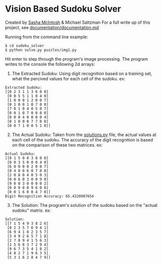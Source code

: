 # Vision Based Sudoku Solver
Created by [Sasha McIntosh](@sashamcintosh) & Michael Saltzman
For a full write up of this project, see [documentation/documentation.md](./documentation/documentation.md)

Running from the command line example:
```
$ cd sudoku_solver
$ python solve.py puzzles/img1.py
```

Hit enter to step through the program's image processing. The program writes to the console the following 2d arrays:
1. The Extracted Sudoku: Using digit recognition based on a training set, what the percived values for each cell of the sudoku.
ex:
```
Extracted Sudoku:
[[0 2 3 1 1 3 6 0 0]
 [0 0 5 5 1 1 0 4 0]
 [1 0 0 0 1 2 0 0 7]
 [0 1 0 0 1 0 7 0 0]
 [7 0 1 0 4 0 5 0 7]
 [0 0 1 0 7 0 0 8 0]
 [0 0 0 4 0 0 0 0 4]
 [0 1 0 0 0 7 7 0 0]
 [0 0 7 1 0 0 5 1 0]]
```

2. The Actual Sudoku: Taken from the [solutions.py](solutions.py) file, the actual values at each cell of the sudoku. The accuracy of the digit recognition is based on the comparison of these two matrices.
ex:
```
Actual Sudoku:
[[0 1 5 0 0 3 8 0 0]
 [0 0 3 5 0 0 0 4 0]
 [6 0 0 0 0 2 0 0 7]
 [0 4 0 0 6 0 7 0 0]
 [2 0 8 0 4 0 5 0 3]
 [0 0 6 0 3 0 0 9 0]
 [9 0 0 3 0 0 0 0 2]
 [0 8 0 0 0 9 6 0 0]
 [0 0 1 6 0 0 4 7 0]]
Digit Recognition Accuracy: 65.4320987654
```

3. The Solution: The program's solution of the sudoku based on the "actual sudoku" matrix.
ex:
```
Solution:
[[7 1 5 4 9 3 8 2 6]
 [8 2 3 5 7 6 9 4 1]
 [6 9 4 1 8 2 3 5 7]
 [3 4 9 2 6 5 7 1 8]
 [2 7 8 9 4 1 5 6 3]
 [1 5 6 8 3 7 2 9 4]
 [9 6 7 3 5 4 1 8 2]
 [4 8 2 7 1 9 6 3 5]
 [5 3 1 6 2 8 4 7 9]]
```











